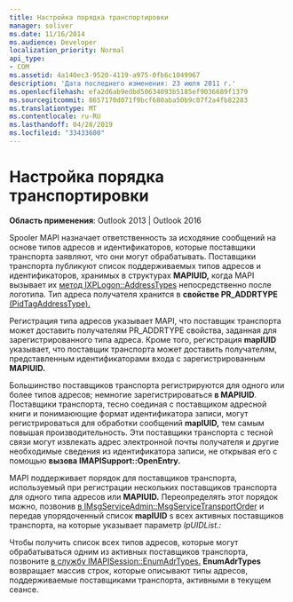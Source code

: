 ```yaml
---
title: Настройка порядка транспортировки
manager: soliver
ms.date: 11/16/2014
ms.audience: Developer
localization_priority: Normal
api_type:
- COM
ms.assetid: 4a140ec3-9520-4119-a975-0fb6c1049967
description: 'Дата последнего изменения: 23 июля 2011 г.'
ms.openlocfilehash: efa2d6ab9edbd50634093b5185ef9036689f1379
ms.sourcegitcommit: 8657170d071f9bcf680aba50b9c07f2a4fb82283
ms.translationtype: MT
ms.contentlocale: ru-RU
ms.lasthandoff: 04/28/2019
ms.locfileid: "33433600"
---
```

# <a name="setting-transport-order"></a>Настройка порядка транспортировки

  
  
**Область применения**: Outlook 2013 | Outlook 2016 
  
Spooler MAPI назначает ответственность за исходяние сообщений на основе типов адресов и идентификаторов, которые поставщики транспорта заявляют, что они могут обрабатывать. Поставщики транспорта публикуют список поддерживаемых типов адресов и идентификаторов, хранимых в структурах **MAPIUID,** когда MAPI вызывает их [метод IXPLogon::AddressTypes](ixplogon-addresstypes.md) непосредственно после логотипа. Тип адреса получателя хранится в **свойстве PR_ADDRTYPE** [(PidTagAddressType).](pidtagaddresstype-canonical-property.md)
  
Регистрация типа адресов указывает MAPI, что поставщик транспорта может доставить  получателям PR_ADDRTYPE свойства, заданная для зарегистрированного типа адреса. Кроме того, регистрация **mapIUID** указывает, что поставщик транспорта может доставить получателям, представленным идентификаторами входа с зарегистрированным **MAPIUID.**
  
Большинство поставщиков транспорта регистрируются для одного или более типов адресов; немногие зарегистрироваться **в MAPIUID**. Поставщики транспорта, тесно соединая с поставщиком адресной книги и понимаюющие формат идентификатора записи, могут регистрироваться для обработки сообщений **mapIUID,** тем самым повышая производительность. Эти поставщики транспорта с тесной связи могут извлекать адрес электронной почты получателя и другие необходимые сведения из идентификатора записи, не открывая его с помощью **вызова IMAPISupport::OpenEntry.** 
  
MAPI поддерживает порядок для поставщиков транспорта, используемый при регистрации нескольких поставщиков транспорта для одного типа адресов или **MAPIUID.** Переопределять этот порядок можно, позвонив [в IMsgServiceAdmin::MsgServiceTransportOrder](imsgserviceadmin-msgservicetransportorder.md) и передав упорядоченный список **mapIUID** s всех активных поставщиков транспорта, на которые указывает параметр _lpUIDList.:_ 
  
Чтобы получить список всех типов адресов, которые могут обрабатываться одним из активных поставщиков транспорта, позвоните [в службу IMAPISession::EnumAdrTypes.](imapisession-enumadrtypes.md) **EnumAdrTypes** возвращает массив строк, которые описывают типы адресов, поддерживаемые поставщиками транспорта, активными в текущем сеансе. 
  

